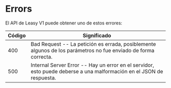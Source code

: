 # Errors

El API de Leasy V1 puede obtener uno de estos errores:


Código | Significado
---------- | -------
400 | Bad Request -- La petición es errada, posiblemente algunos de los parámetros no fue enviado de forma correcta.
500 | Internal Server Error -- Hay un error en el servidor, esto puede deberse a una malformación en el JSON de respuesta.
